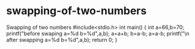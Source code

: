 # swapping-of-two-numbers
Swapping of two numbers
#include<stdio.h>
int main()
{
	int a=66,b=70;
	printf("before swaping a=%d b=%d",a,b);
	a=a+b;
	b=a-b;
	a=a-b;
	printf("\n after swapping a=%d b=%d",a,b);
	return 0;
}
